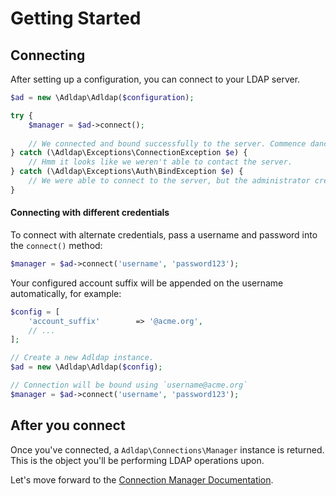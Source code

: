 # Getting Started

## Connecting

After setting up a configuration, you can connect to your LDAP server.

```php
$ad = new \Adldap\Adldap($configuration);

try {
    $manager = $ad->connect();
    
    // We connected and bound successfully to the server. Commence dance party.
} catch (\Adldap\Exceptions\ConnectionException $e) {
    // Hmm it looks like we weren't able to contact the server.
} catch (\Adldap\Exceptions\Auth\BindException $e) {
    // We were able to connect to the server, but the administrator credentials are incorrect.
}
```

#### Connecting with different credentials

To connect with alternate credentials, pass a username and password into the `connect()` method:

```php
$manager = $ad->connect('username', 'password123');
```

Your configured account suffix will be appended on the username automatically, for example:

```php
$config = [
    'account_suffix'        => '@acme.org',
    // ...
];

// Create a new Adldap instance.
$ad = new \Adldap\Adldap($config);

// Connection will be bound using `username@acme.org`
$manager = $ad->connect('username', 'password123');
```

## After you connect

Once you've connected, a `Adldap\Connections\Manager` instance is returned.
This is the object you'll be performing LDAP operations upon.

Let's move forward to the [Connection Manager Documentation](https://github.com/adldap2/adldap2/docs/connection-manager.md).
